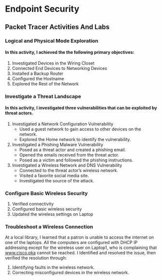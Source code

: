 # Endpoint Security
## Packet Tracer Activities And Labs
### Logical and Physical Mode Exploration
#### In this activity, I achieved the the following primary objectives:
1. Investigated Devices in the Wiring Closet
2. Connected End Devices to Networking Devices
3. Installed a Backup Router
4. Configured the Hostname
5. Explored the Rest of the Network

### Investigate a Threat Landscape
#### In this activity, I investigated three vulnerabilities that can be exploited by threat actors.
1. Investigated a Network Configuration Vulnerability
   - Used a guest network to gain access to other devices on the network.
   - Explored the Home network to identify the vulnerability.
2. Investigated a Phishing Malware Vulnerability
   - Posed as a threat actor and created a phishing email.
   - Opened the emails received from the threat actor.
   - Posed as a victim and followed the phishing instructions.
3. Investigated a Wireless Network and DNS Vulnerability
   - Connected to the threat actor’s wireless network.
   - Visited a favorite social media site.
   - Investigated the source of the attack.

### Configure Basic Wireless Security
1. Verified connectivity
2. Configured basic wireless security
3. Updated the wireless settings on Laptop

### Troubleshoot a Wireless Connection
At a local library, I learned that a patron is unable to access the internet on one of the laptops. All the computers are configured with DHCP IP addressing except for the wireless user on Laptop1, who is complaining that www.cisco.pka cannot be reached. I Identified and resolved the issue, then verified the resolution through:
1. Identifying faults in the wireless network.
2. Correcting misconfigured devices in the wireless network.

